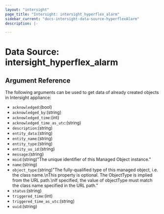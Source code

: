 ```yaml
---
layout: "intersight"
page_title: "Intersight: intersight_hyperflex_alarm"
sidebar_current: "docs-intersight-data-source-hyperflexAlarm"
description: |-

---
```


# Data Source: intersight_hyperflex_alarm

## Argument Reference
The following arguments can be used to get data of already created objects in Intersight appliance:
* `acknowledged`:(bool)
* `acknowledged_by`:(string)
* `acknowledged_time`:(int)
* `acknowledged_time_as_utc`:(string)
* `description`:(string)
* `entity_data`:(string)
* `entity_name`:(string)
* `entity_type`:(string)
* `entity_uu_id`:(string)
* `message`:(string)
* `moid`:(string)"The unique identifier of this Managed Object instance."
* `name`:(string)
* `object_type`:(string)"The fully-qualified type of this managed object, i.e. the class name.\nThis property is optional. The ObjectType is implied from the URL path.\nIf specified, the value of objectType must match the class name specified in the URL path."
* `status`:(string)
* `triggered_time`:(int)
* `triggered_time_as_utc`:(string)
* `uuid`:(string)
